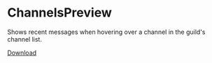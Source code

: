 # ChannelsPreview
Shows recent messages when hovering over a channel in the guild's channel list.

[Download](https://raw.githubusercontent.com/arg0NNY/DiscordPlugins/master/ChannelsPreview/ChannelsPreview.plugin.js)
